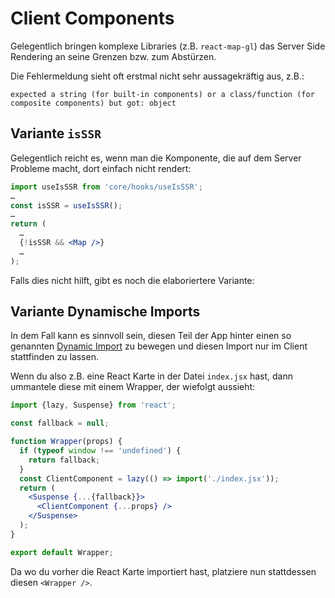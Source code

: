 
# Client Components

Gelegentlich bringen komplexe Libraries (z.B. `react-map-gl`) das Server Side Rendering an seine Grenzen bzw. zum Abstürzen.

Die Fehlermeldung sieht oft erstmal nicht sehr aussagekräftig aus, z.B.:

```console
expected a string (for built-in components) or a class/function (for composite components) but got: object
```

## Variante `isSSR`

Gelegentlich reicht es, wenn man die Komponente, die auf dem Server Probleme macht, dort einfach nicht rendert:

```jsx
import useIsSSR from 'core/hooks/useIsSSR';
…
const isSSR = useIsSSR();
…
return (
  …
  {!isSSR && <Map />}
  …
);
```

Falls dies nicht hilft, gibt es noch die elaboriertere Variante:

## Variante Dynamische Imports

In dem Fall kann es sinnvoll sein, diesen Teil der App hinter einen so genannten [Dynamic Import](https://vite-plugin-ssr.com/dynamic-import) zu bewegen und diesen Import nur im Client stattfinden zu lassen.

Wenn du also z.B. eine React Karte in der Datei `index.jsx` hast, dann ummantele diese mit einem Wrapper, der wiefolgt aussieht:

```jsx
import {lazy, Suspense} from 'react';

const fallback = null;

function Wrapper(props) {
  if (typeof window !== 'undefined') {
    return fallback;
  }
  const ClientComponent = lazy(() => import('./index.jsx'));
  return (
    <Suspense {...{fallback}}>
      <ClientComponent {...props} />
    </Suspense>
  );
}

export default Wrapper;
```

Da wo du vorher die React Karte importiert hast, platziere nun stattdessen diesen `<Wrapper />`.
